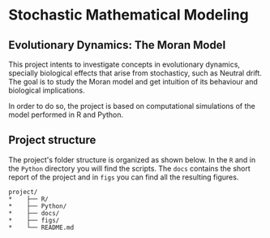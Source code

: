# Stochastic Mathematical Modeling
## Evolutionary Dynamics: The Moran Model

This project intents to investigate concepts in evolutionary dynamics, specially biological effects that arise from stochasticy, such as Neutral drift.
The goal is to study the Moran model and get intuition of its behaviour and biological implications. 

In order to do so, the project is based on computational simulations of the model performed in R and Python.  

## Project structure

The project's folder structure is organized as shown below. In the `R` and in the `Python` directory you will find the scripts. The `docs` contains the short report of the project
and in `figs` you can find all the resulting figures. 


```
project/
*    ├── R/
*    ├── Python/
*    ├── docs/
*    ├── figs/
*    └── README.md
```
